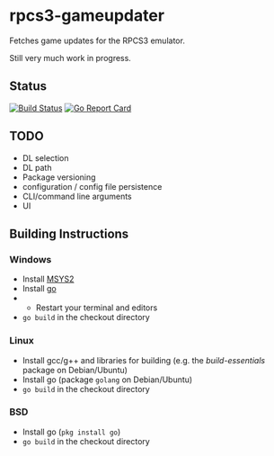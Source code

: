 # rpcs3-gameupdater

Fetches game updates for the RPCS3 emulator.

Still very much work in progress.

## Status

[![Build Status](https://travis-ci.com/zom-ponks/rpcs3-gameupdater.svg?branch=master)](https://travis-ci.com/zom-ponks/rpcs3-gameupdater) [![Go Report Card](https://goreportcard.com/badge/github.com/zom-ponks/rpcs3-gameupdater)](https://goreportcard.com/report/github.com/zom-ponks/rpcs3-gameupdater)

## TODO

* DL selection
* DL path
* Package versioning
* configuration / config file persistence
* CLI/command line arguments
* UI

## Building Instructions

### Windows

* Install [MSYS2](https://www.msys2.org/)
* Install [go](https://golang.org/dl/)
* * Restart your terminal and editors
* `go build` in the checkout directory

### Linux

* Install gcc/g++ and libraries for building (e.g. the *build-essentials* package on Debian/Ubuntu)
* Install go (package `golang` on Debian/Ubuntu)
* `go build` in the checkout directory

### BSD
* Install go (`pkg install go`)
* `go build` in the checkout directory

